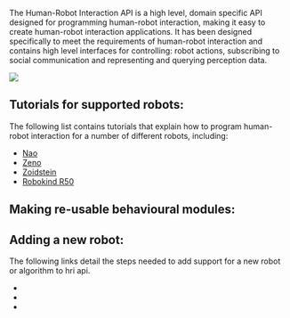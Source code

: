 The Human-Robot Interaction API is a high level, domain specific API designed for programming human-robot interaction, making it easy to create  human-robot interaction applications. It has been designed specifically to meet the requirements of human-robot interaction and contains high level interfaces for controlling: robot actions, subscribing to social communication and representing and querying perception data.

![](https://rawgit.com/uoa-robotics/hri/master/hri/documentation/api_overview.svg)

## Tutorials for supported robots:
The following list contains tutorials that explain how to program human-robot interaction for a number of different robots, including: 

* [Nao](https://github.com/uoa-robotics/nao_hri/wiki)
* [Zeno]()
* [Zoidstein]()
* [Robokind R50]()

## Making re-usable behavioural modules:

## Adding a new robot:
The following links detail the steps needed to add support for a new robot or algorithm to hri api.

*  
*
*
